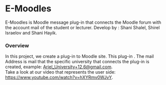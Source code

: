 # E-Moodles
E-Moodles is Moodle message plug-in that connects the Moodle forum with the account mail of the student or lecturer.
Develop by : Shani Shalel, Shirel Israelov and Shani Hayik.

### Overview  
In this project, we create a plug-in to Moodle site. 
This plug-in . 
The mail Address is mail that the specific university that connects the plug-in is created,
example: Ariel_University+12.6@gmail.com.   
Take a look at our video that represents the user side: https://www.youtube.com/watch?v=hXYRmv0WJvY.

  
  
